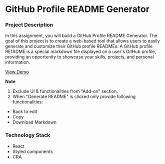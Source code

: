 # GitHub Profile README Generator

### Project Description

In this assignment, you will build a GitHub Profile README Generator. The goal of this project is to create a web-based tool that allows users to easily generate and customize their GitHub profile READMEs. A GitHub profile RE1ADME is a special markdown file displayed on a user's GitHub profile, providing an opportunity to showcase your skills, projects, and personal information.

[View Demo](https://rahuldkjain.github.io/gh-profile-readme-generator/)

**Note**

1. Exclude UI & functionalities from "Add-on" section.
2. When "Generate README" is clicked only provide following functionalities:

- Back to edit
- Copy
- Download Markdown

### Technology Stack

- React
- Styled components
- CRA
